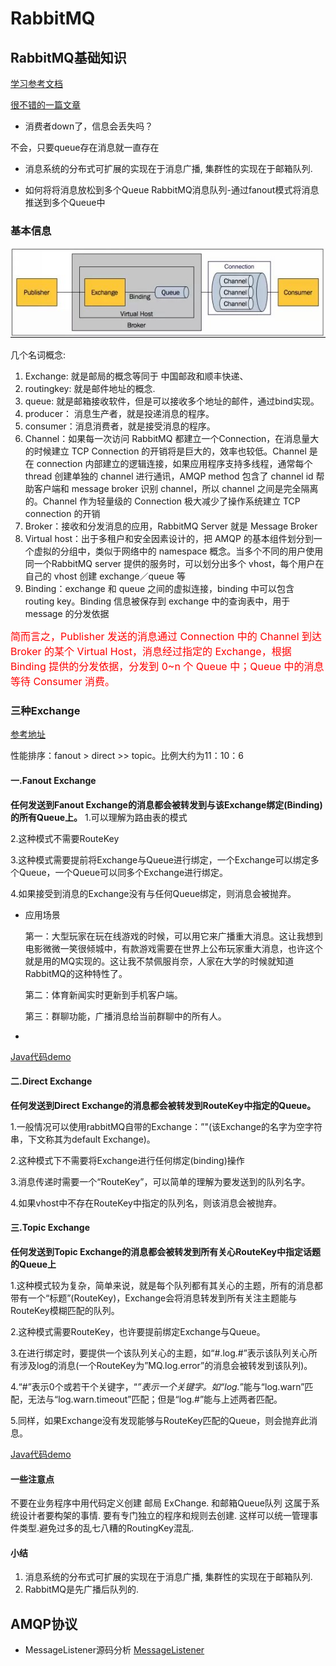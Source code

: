 # RabbitMQ

## RabbitMQ基础知识
[学习参考文档](https://blog.csdn.net/phker/article/details/71211895)

[很不错的一篇文章](https://mp.weixin.qq.com/s/r8L-Nz_457xdsww2DdlqJw)

* 消费者down了，信息会丢失吗？

不会，只要queue存在消息就一直存在

* 消息系统的分布式可扩展的实现在于消息广播, 集群性的实现在于邮箱队列. 

* 如何将将消息放松到多个Queue
RabbitMQ消息队列-通过fanout模式将消息推送到多个Queue中

### 基本信息

![图1](https://github.com/shanyao19940801/BookeNote/blob/master/rabbit/pictures/r_1.jpg)

几个名词概念:

1. Exchange: 就是邮局的概念等同于 中国邮政和顺丰快递、 
1. routingkey: 就是邮件地址的概念. 
1. queue: 就是邮箱接收软件，但是可以接收多个地址的邮件，通过bind实现。 
1. producer： 消息生产者，就是投递消息的程序。 
1. consumer：消息消费者，就是接受消息的程序。 
1. Channel：如果每一次访问 RabbitMQ 都建立一个Connection，在消息量大的时候建立 TCP Connection 的开销将是巨大的，效率也较低。Channel 是在 connection 内部建立的逻辑连接，如果应用程序支持多线程，通常每个 thread 创建单独的 channel 进行通讯，AMQP method 包含了 channel id 帮助客户端和 message broker 识别 channel，所以 channel 之间是完全隔离的。Channel 作为轻量级的 Connection 极大减少了操作系统建立 TCP connection 的开销
2. Broker：接收和分发消息的应用，RabbitMQ Server 就是 Message Broker
3. Virtual host：出于多租户和安全因素设计的，把 AMQP 的基本组件划分到一个虚拟的分组中，类似于网络中的 namespace 概念。当多个不同的用户使用同一个RabbitMQ server 提供的服务时，可以划分出多个 vhost，每个用户在自己的 vhost 创建 exchange／queue 等
4. Binding：exchange 和 queue 之间的虚拟连接，binding 中可以包含 routing key。Binding 信息被保存到 exchange 中的查询表中，用于 message 的分发依据

<font color=red size=3>简而言之，Publisher 发送的消息通过 Connection 中的 Channel 到达 Broker 的某个 Virtual Host，消息经过指定的 Exchange，根据 Binding 提供的分发依据，分发到 0~n 个 Queue 中；Queue 中的消息等待 Consumer 消费。</font>

### 三种Exchange

[参考地址](https://www.cnblogs.com/hz04022016/p/6519445.html)

性能排序：fanout > direct >> topic。比例大约为11：10：6

#### 一.Fanout Exchange

**任何发送到Fanout Exchange的消息都会被转发到与该Exchange绑定(Binding)的所有Queue上。**
1.可以理解为路由表的模式

2.这种模式不需要RouteKey

3.这种模式需要提前将Exchange与Queue进行绑定，一个Exchange可以绑定多个Queue，一个Queue可以同多个Exchange进行绑定。

4.如果接受到消息的Exchange没有与任何Queue绑定，则消息会被抛弃。

* 应用场景

	
	第一：大型玩家在玩在线游戏的时候，可以用它来广播重大消息。这让我想到电影微微一笑很倾城中，有款游戏需要在世界上公布玩家重大消息，也许这个就是用的MQ实现的。这让我不禁佩服肖奈，人家在大学的时候就知道RabbitMQ的这种特性了。
	
	第二：体育新闻实时更新到手机客户端。
	
	第三：群聊功能，广播消息给当前群聊中的所有人。
* 
[Java代码demo](https://github.com/shanyao19940801/demos/tree/master/rabbitMQ/comrabbitmq/src/main/java/com/rabbitmq/fanout)

#### 二.Direct Exchange

**任何发送到Direct Exchange的消息都会被转发到RouteKey中指定的Queue。**

1.一般情况可以使用rabbitMQ自带的Exchange：”"(该Exchange的名字为空字符串，下文称其为default Exchange)。

2.这种模式下不需要将Exchange进行任何绑定(binding)操作

3.消息传递时需要一个“RouteKey”，可以简单的理解为要发送到的队列名字。

4.如果vhost中不存在RouteKey中指定的队列名，则该消息会被抛弃。

#### 三.Topic Exchange

**任何发送到Topic Exchange的消息都会被转发到所有关心RouteKey中指定话题的Queue上**

1.这种模式较为复杂，简单来说，就是每个队列都有其关心的主题，所有的消息都带有一个“标题”(RouteKey)，Exchange会将消息转发到所有关注主题能与RouteKey模糊匹配的队列。

2.这种模式需要RouteKey，也许要提前绑定Exchange与Queue。

3.在进行绑定时，要提供一个该队列关心的主题，如“#.log.#”表示该队列关心所有涉及log的消息(一个RouteKey为”MQ.log.error”的消息会被转发到该队列)。

4.“#”表示0个或若干个关键字，“*”表示一个关键字。如“log.*”能与“log.warn”匹配，无法与“log.warn.timeout”匹配；但是“log.#”能与上述两者匹配。

5.同样，如果Exchange没有发现能够与RouteKey匹配的Queue，则会抛弃此消息。

[Java代码demo](https://github.com/shanyao19940801/demos/tree/master/rabbitMQ/comrabbitmq/src/main/java/com/rabbitmq/topic)

#### 一些注意点

不要在业务程序中用代码定义创建 邮局 ExChange. 和邮箱Queue队列 这属于系统设计者要构架的事情. 要有专门独立的程序和规则去创建. 这样可以统一管理事件类型.避免过多的乱七八糟的RoutingKey混乱.

#### 小结

1. 消息系统的分布式可扩展的实现在于消息广播, 集群性的实现在于邮箱队列. 
1. RabbitMQ是先广播后队列的.

## AMQP协议
* MessageListener源码分析
[MessageListener](https://github.com/shanyao19940801/BookeNote/blob/master/rabbit/files/MessageListener.md)